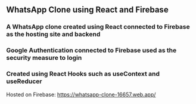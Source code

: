 ## WhatsApp Clone using React and Firebase

### A WhatsApp clone created using React connected to Firebase as the hosting site and backend

### Google Authentication connected to Firebase used as the security measure to login

### Created using React Hooks such as useContext and useReducer


Hosted on Firebase: https://whatsapp-clone-16657.web.app/
